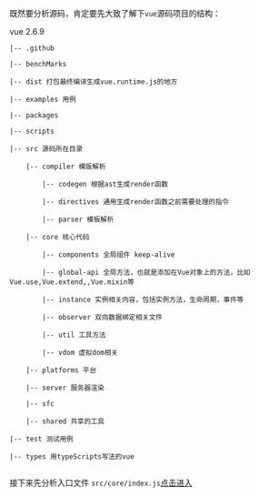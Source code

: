 既然要分析源码，肯定要先大致了解下`vue`源码项目的结构：

vue 2.6.9

~~~github
|-- .github
	
|-- benchMarks
	
|-- dist 打包最终编译生成vue.runtime.js的地方
	
|-- examples 用例
	
|-- packages
	
|-- scripts
	
|-- src 源码所在目录
	
	|-- compiler 模版解析
		
		|-- codegen 根据ast生成render函数
		
		|-- directives 通用生成render函数之前需要处理的指令
		
		|-- parser 模板解析
		
	|-- core 核心代码
		
		|-- components 全局组件 keep-alive
		
		|-- global-api 全局方法，也就是添加在Vue对象上的方法，比如Vue.use,Vue.extend,,Vue.mixin等
		
		|-- instance 实例相关内容，包括实例方法，生命周期，事件等
		
		|-- observer 双向数据绑定相关文件
		
		|-- util 工具方法
		
		|-- vdom 虚拟dom相关
	
	|-- platforms 平台
	
	|-- server 服务器渲染
	
	|-- sfc 
	
	|-- shared 共享的工具
	
|-- test 测试用例
	
|-- types 用typeScripts写法的vue
  		
~~~

接下来先分析入口文件 `src/core/index.js`[点击进入](./入口分析.md)





